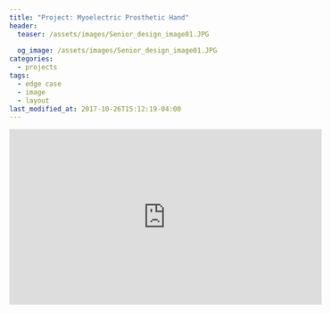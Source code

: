 ```yaml
---
title: "Project: Myoelectric Prosthetic Hand"
header:
  teaser: /assets/images/Senior_design_image01.JPG
  
  og_image: /assets/images/Senior_design_image01.JPG
categories:
  - projects
tags:
  - edge case
  - image
  - layout
last_modified_at: 2017-10-26T15:12:19-04:00
---
```



<iframe width="560" height="315" src="https://www.youtube.com/embed/vPXiGMrtvIg" frameborder="0" allow="accelerometer; autoplay; clipboard-write; encrypted-media; gyroscope; picture-in-picture" allowfullscreen></iframe>

